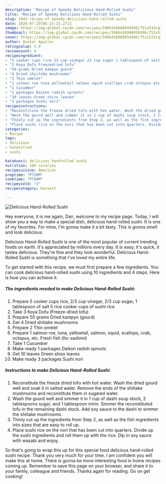 ```yaml
---
description: "Recipe of Speedy Delicious Hand-Rolled Sushi"
title: "Recipe of Speedy Delicious Hand-Rolled Sushi"
slug: 1942-recipe-of-speedy-delicious-hand-rolled-sushi
date: 2020-07-25T05:15:23.271Z
image: https://img-global.cpcdn.com/recipes/5966410988650496/751x532cq70/delicious-hand-rolled-sushi-recipe-main-photo.jpg
thumbnail: https://img-global.cpcdn.com/recipes/5966410988650496/751x532cq70/delicious-hand-rolled-sushi-recipe-main-photo.jpg
cover: https://img-global.cpcdn.com/recipes/5966410988650496/751x532cq70/delicious-hand-rolled-sushi-recipe-main-photo.jpg
author: Hunter Aguilar
ratingvalue: 3.9
reviewcount: 4
recipeingredient:
- "5 cooker cups rice 23 cup vinegar 23 cup sugar 1 tablespoon of salt 5 rice cooker cups of sushi rice"
- "3 Koya Dofu Freezedried tofu"
- "50 grams Dried kampyo gourd"
- "4 Dried shiitake mushrooms"
- "2 Thin omelet"
- "1 salmon roe tuna yellowtail salmon squid scallops crab octopus etc Fresh fish for sashimi"
- "1 Cucumber"
- "1 packages Daikon radish sprouts"
- "10 leaves Green shiso leaves"
- "3 packages Sushi nori"
recipeinstructions:
- "Reconstitute the freeze dried tofu with hot water. Wash the dried gourd well and soak it in salted water. Remove the ends of the shiitake mushrooms and reconstitute them in sugared water."
- "Wash the gourd well and simmer it in 1 cup of dashi soup stock, 2 tablespoons sugar, and 1 tablespoon mirin. Simmer the reconstituted tofu in the remaining dashi stock. Add soy sauce to the dashi to simmer the shiitake mushrooms."
- "Thinly cut up the ingredients from Step 2, as well as the fish ingredients into sizes that are easy to roll up."
- "Place sushi rice on the nori that has been cut into quarters. Divide up the sushi ingredients and roll them up with the rice. Dip in soy sauce with wasabi and enjoy."
categories:
- Recipe
tags:
- delicious
- handrolled
- sushi

katakunci: delicious handrolled sushi 
nutrition: 189 calories
recipecuisine: American
preptime: "PT26M"
cooktime: "PT49M"
recipeyield: "3"
recipecategory: Dessert

---
```



![Delicious Hand-Rolled Sushi](https://img-global.cpcdn.com/recipes/5966410988650496/751x532cq70/delicious-hand-rolled-sushi-recipe-main-photo.jpg)

Hey everyone, it is me again, Dan, welcome to my recipe page. Today, I will show you a way to make a special dish, delicious hand-rolled sushi. It is one of my favorites. For mine, I'm gonna make it a bit tasty. This is gonna smell and look delicious.

Delicious Hand-Rolled Sushi is one of the most popular of current trending foods on earth. It's appreciated by millions every day. It is easy, it's quick, it tastes delicious. They're fine and they look wonderful. Delicious Hand-Rolled Sushi is something that I've loved my entire life.




To get started with this recipe, we must first prepare a few ingredients. You can cook delicious hand-rolled sushi using 10 ingredients and 4 steps. Here is how you can achieve it.

<!--inarticleads1-->

##### The ingredients needed to make Delicious Hand-Rolled Sushi:

1. Prepare 5 cooker cups rice, 2/3 cup vinegar, 2/3 cup sugar, 1 tablespoon of salt 5 rice cooker cups of sushi rice
1. Take 3 Koya Dofu (Freeze-dried tofu)
1. Prepare 50 grams Dried kampyo (gourd)
1. Get 4 Dried shiitake mushrooms
1. Prepare 2 Thin omelet
1. Prepare 1 salmon roe, tuna, yellowtail, salmon, squid, scallops, crab, octopus, etc. Fresh fish (for sashimi)
1. Take 1 Cucumber
1. Make ready 1 packages Daikon radish sprouts
1. Get 10 leaves Green shiso leaves
1. Make ready 3 packages Sushi nori




<!--inarticleads2-->

##### Instructions to make Delicious Hand-Rolled Sushi:

1. Reconstitute the freeze dried tofu with hot water. Wash the dried gourd well and soak it in salted water. Remove the ends of the shiitake mushrooms and reconstitute them in sugared water.
1. Wash the gourd well and simmer it in 1 cup of dashi soup stock, 2 tablespoons sugar, and 1 tablespoon mirin. Simmer the reconstituted tofu in the remaining dashi stock. Add soy sauce to the dashi to simmer the shiitake mushrooms.
1. Thinly cut up the ingredients from Step 2, as well as the fish ingredients into sizes that are easy to roll up.
1. Place sushi rice on the nori that has been cut into quarters. Divide up the sushi ingredients and roll them up with the rice. Dip in soy sauce with wasabi and enjoy.




So that's going to wrap this up for this special food delicious hand-rolled sushi recipe. Thank you very much for your time. I am confident you will make this at home. There is gonna be more interesting food in home recipes coming up. Remember to save this page on your browser, and share it to your family, colleague and friends. Thanks again for reading. Go on get cooking!
